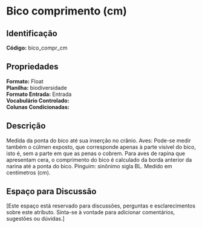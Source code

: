 # Bico comprimento (cm)

## Identificação
**Código:** bico_compr_cm

## Propriedades
**Formato:** Float  
**Planilha:** biodiversidade  
**Formato Entrada:** Entrada  
**Vocabulário Controlado:**   
**Colunas Condicionadas:**   

## Descrição
Medida da ponta do bico até sua inserção no crânio. Aves: Pode-se medir também o cúlmen exposto, que corresponde apenas à parte visível do bico, isto é, sem a parte em que as penas o cobrem. Para aves de rapina que apresentam cera, o comprimento do bico é calculado da borda anterior da narina até a ponta do bico. Pinguim: sinônimo sigla BL. Medido em centímetros (cm).

## Espaço para Discussão
[Este espaço está reservado para discussões, perguntas e esclarecimentos sobre este atributo. Sinta-se à vontade para adicionar comentários, sugestões ou dúvidas.]
